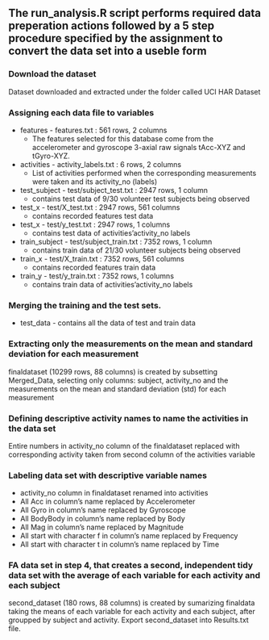 ## The run_analysis.R script performs required data preperation actions followed by a 5 step procedure specified by the assignment to convert the data set into a useble form

### Download the dataset
Dataset downloaded and extracted under the folder called UCI HAR Dataset

### Assigning each data file to variables
* features - features.txt : 561 rows, 2 columns
  * The features selected for this database come from the accelerometer and gyroscope 3-axial raw signals tAcc-XYZ and tGyro-XYZ.
* activities - activity_labels.txt : 6 rows, 2 columns
  * List of activities performed when the corresponding measurements were taken and its activity_no (labels)
* test_subject - test/subject_test.txt : 2947 rows, 1 column
  * contains test data of 9/30 volunteer test subjects being observed
* test_x - test/X_test.txt : 2947 rows, 561 columns
  * contains recorded features test data
* test_x - test/y_test.txt : 2947 rows, 1 columns
  * contains test data of activities’activity_no labels
* train_subject - test/subject_train.txt : 7352 rows, 1 column
  * contains train data of 21/30 volunteer subjects being observed
* train_x - test/X_train.txt : 7352 rows, 561 columns
  * contains recorded features train data
* train_y - test/y_train.txt : 7352 rows, 1 columns
  * contains train data of activities’activity_no labels

### Merging the training and the test sets.
* test_data - contains all the data of test and train data

### Extracting only the measurements on the mean and standard deviation for each measurement
finaldataset (10299 rows, 88 columns) is created by subsetting Merged_Data, selecting only columns: subject, activity_no and the measurements on the mean and standard deviation (std) for each measurement

### Defining descriptive activity names to name the activities in the data set
Entire numbers in activity_no column of the finaldataset replaced with corresponding activity taken from second column of the activities variable

### Labeling data set with descriptive variable names
* activity_no column in finaldataset renamed into activities
* All Acc in column’s name replaced by Accelerometer
* All Gyro in column’s name replaced by Gyroscope
* All BodyBody in column’s name replaced by Body
* All Mag in column’s name replaced by Magnitude
* All start with character f in column’s name replaced by Frequency
* All start with character t in column’s name replaced by Time

### FA data set in step 4, that creates a second, independent tidy data set with the average of each variable for each activity and each subject
second_dataset (180 rows, 88 columns) is created by sumarizing finaldata taking the means of each variable for each activity and each subject, after groupped by subject and activity.
Export second_dataset into Results.txt file.
